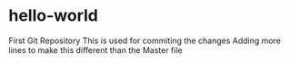 # hello-world
First Git Repository
This is used for commiting the changes
Adding more lines to make this different than the Master file
